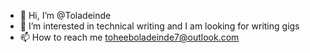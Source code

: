 - 👋 Hi, I’m @Toladeinde
- 👀 I’m interested in technical writing and I am looking for writing gigs
- 📫 How to reach me toheeboladeinde7@outlook.com

<!---
Toladeinde/Toladeinde is a ✨ special ✨ repository because its `README.md` (this file) appears on your GitHub profile.
You can click the Preview link to take a look at your changes.
--->
